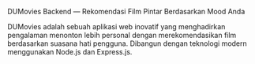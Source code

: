 DUMovies Backend — Rekomendasi Film Pintar Berdasarkan Mood Anda

DUMovies adalah sebuah aplikasi web inovatif yang menghadirkan pengalaman menonton lebih personal dengan merekomendasikan film berdasarkan suasana hati pengguna. Dibangun dengan teknologi modern menggunakan Node.js dan Express.js.
